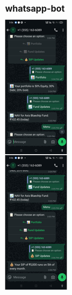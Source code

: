 # whatsapp-bot

<p float="left">
  <img src="https://github.com/gouravanand662/pics/blob/main/Screenshot_2025-07-19-15-06-27-29_6012fa4d4ddec268fc5c7112cbb265e7.jpg?raw=true" alt="image1" width="200" style="margin-right: 1000px;"/>
  <img src="https://github.com/gouravanand662/pics/blob/main/Screenshot_2025-07-19-15-06-43-12_6012fa4d4ddec268fc5c7112cbb265e7.jpg?raw=true" alt="image2" width="200"/>
</p>
